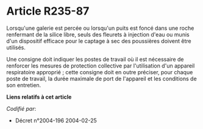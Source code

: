 # Article R235-87

Lorsqu'une galerie est percée ou lorsqu'un puits est foncé dans une roche renfermant de la silice libre, seuls des fleurets à
injection d'eau ou munis d'un dispositif efficace pour le captage à sec des poussières doivent être utilisés.

Une consigne doit indiquer les postes de travail où il est nécessaire de renforcer les mesures de protection collective par
l'utilisation d'un appareil respiratoire approprié ; cette consigne doit en outre préciser, pour chaque poste de travail, la
durée maximale de port de l'appareil et les conditions de son entretien.

**Liens relatifs à cet article**

_Codifié par_:

  - Décret n°2004-196 2004-02-25
